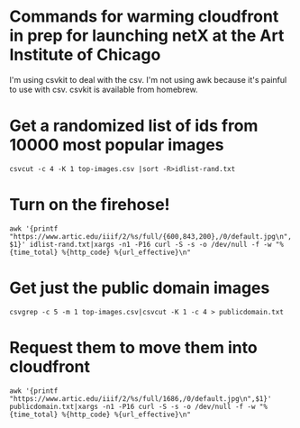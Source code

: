 # Commands for warming cloudfront in prep for launching netX at the Art Institute of Chicago
I'm using csvkit to deal with the csv. I'm not using awk because it's painful to use with csv. csvkit is available from homebrew.

# Get a randomized list of ids from 10000 most popular images
`csvcut -c 4 -K 1 top-images.csv |sort -R>idlist-rand.txt`

# Turn on the firehose!
`awk '{printf "https://www.artic.edu/iiif/2/%s/full/{600,843,200},/0/default.jpg\n",$1}' idlist-rand.txt|xargs -n1 -P16 curl -S -s -o /dev/null -f -w "%{time_total} %{http_code} %{url_effective}\n"`

# Get just the public domain images
`csvgrep -c 5 -m 1 top-images.csv|csvcut -K 1 -c 4 > publicdomain.txt`

# Request them to move them into cloudfront
`awk '{printf "https://www.artic.edu/iiif/2/%s/full/1686,/0/default.jpg\n",$1}' publicdomain.txt|xargs -n1 -P16 curl -S -s -o /dev/null -f -w "%{time_total} %{http_code} %{url_effective}\n"`